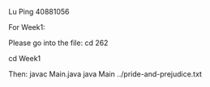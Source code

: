Lu Ping 40881056

For Week1:

Please go into the file:
cd 262

cd Week1

Then:
javac Main.java
java Main  ../pride-and-prejudice.txt
